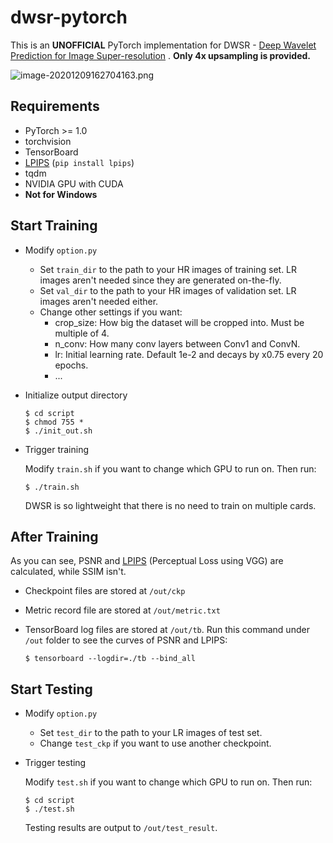 # dwsr-pytorch

This is an **UNOFFICIAL** PyTorch implementation for DWSR - [Deep Wavelet Prediction for Image Super-resolution](http://openaccess.thecvf.com/content_cvpr_2017_workshops/w12/papers/Guo_Deep_Wavelet_Prediction_CVPR_2017_paper.pdf) . **Only 4x upsampling is provided.**

![image-20201209162704163.png](https://z3.ax1x.com/2021/05/18/ghLoCQ.png)

## Requirements

- PyTorch >= 1.0
- torchvision
- TensorBoard
- [LPIPS](https://github.com/richzhang/PerceptualSimilarity) (`pip install lpips`)
- tqdm
- NVIDIA GPU with CUDA
- **Not for Windows**

## Start Training

- Modify `option.py`

  - Set `train_dir` to the path to your HR images of training set. LR images aren't needed since they are generated on-the-fly.
  - Set `val_dir` to the path to your HR images of validation set. LR images aren't needed either.
  - Change other settings if you want:
    - crop_size: How big the dataset will be cropped into. Must be multiple of 4.
    - n_conv: How many conv layers between Conv1 and ConvN.
    - lr: Initial learning rate. Default 1e-2 and decays by x0.75 every 20 epochs.
    - ...

- Initialize output directory

  ```shell
  $ cd script
  $ chmod 755 *
  $ ./init_out.sh
  ```

- Trigger training

  Modify `train.sh` if you want to change which GPU to run on. Then run:

  ```shell
  $ ./train.sh
  ```

  DWSR is so lightweight that there is no need to train on multiple cards.

## After Training

As you can see, PSNR and [LPIPS](https://github.com/richzhang/PerceptualSimilarity) (Perceptual Loss using VGG) are calculated, while SSIM isn't.

- Checkpoint files are stored at `/out/ckp`

- Metric record file are stored at `/out/metric.txt`

- TensorBoard log files are stored at `/out/tb`. Run this command under `/out` folder to see the curves of PSNR and LPIPS:

  ```shell
  $ tensorboard --logdir=./tb --bind_all
  ```

## Start Testing

- Modify `option.py`

  - Set `test_dir` to the path to your LR images of test set.
  - Change `test_ckp` if you want to use another checkpoint.

- Trigger testing

  Modify `test.sh` if you want to change which GPU to run on. Then run:

  ```shell
  $ cd script
  $ ./test.sh
  ```

  Testing results are output to `/out/test_result`.

